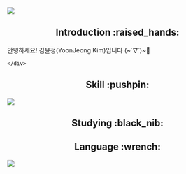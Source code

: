 <img src="https://capsule-render.vercel.app/api?type=waving&color=gradient&height=200&section=header&text=Jerry's%20Github&fontSize=80" />

<div align=center>
  <h2>Introduction :raised_hands:</h2>
</div>
    <div class="left-column", align=left>
      안녕하세요! 김윤정(YoonJeong Kim)입니다 (~˙∇˙)~📣<br>
      
    </div>

<div align=center>
  <h2>Skill :pushpin:</h2>
  <img src="https://github-readme-stats.vercel.app/api/top-langs/?username=kingodjerry" style="display: block;">
</div>





<div align=center>
<h2>Studying :black_nib:</h2>
</div>

<div align=center>
<h2>Language :wrench:</h2>
</div>

<img src="https://capsule-render.vercel.app/api?type=waving&color=gradient&height=200&section=footer" />

